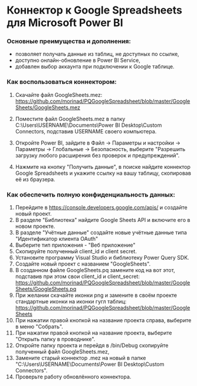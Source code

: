 # Коннектор к Google Spreadsheets для Microsoft Power BI

### Основные преимущества и дополнения:
- позволяет получать данные из таблиц, не доступных по ссылке,
- доступно онлайн-обновление в Power BI Service,
- добавлен выбор аккаунта при подключении к Google таблице.


### Как воспользоваться коннектором:

1) Скачайте файл GoogleSheets.mez: https://github.com/morinad/PQGoogleSpreadsheet/blob/master/GoogleSheets/GoogleSheets.mez

2) Поместите файл GoogleSheets.mez в папку C:\Users\USERNAME\Documents\Power BI Desktop\Custom Connectors, подставив USERNAME своего компьютера.

3) Откройте Power BI, зайдите в Файл -> Параметры и настройки -> Параметры -> Глобальные -> Безопасность, выберите "Разрешить загрузку любого расширения без проверок и предупреждений".

4) Нажмите на кнопку "Получить данные", в поиске найдите коннектор Google Spreadsheets и укажите ссылку на вашу таблицу, скопировав её из браузера.


### Как обеспечить полную конфиденциальность данных:

1) Перейдите в https://console.developers.google.com/apis/ и создайте новый проект.
2) В разделе "Библиотека" найдите Google Sheets API и включите его в новом проекте.
3) В разделе "Учётные данные" создайте новые учётные данные типа "Идентификатор клиента OAuth"
4) Выберите тип приложения - "Веб приложение"
5) Скопируйте полученный client_id и client secret.
6) Установите программу Visual Studio и библиотеку Power Query SDK.
7) Создайте новый проект с названием "GoogleSheets".
8) В созданном файле GoogleSheets.pq замените код на вот этот, подставив при этом свои client_id и client_secret: https://github.com/morinad/PQGoogleSpreadsheet/blob/master/GoogleSheets/GoogleSheets.pq
9) При желании скачайте иконки png и замените в своём проекте стандартные иконки на иконки гугл таблиц: https://github.com/morinad/PQGoogleSpreadsheet/blob/master/GoogleSheets
10) При нажатии правой кнопкой на название проекта справа, выберите в меню "Собрать".
11) При нажатии правой кнопкой на название проекта, выберите "Открыть папку в проводнике".
12) Откройте папку проекта и перейдя в /bin/Debug скопируйте полученный файл GoogleSheets.mez, 
13) Замените старый коннектор .mez на новый в папке "C:\Users\USERNAME\Documents\Power BI Desktop\Custom Connectors".
14) Проверьте работу обновлённого коннектора.




